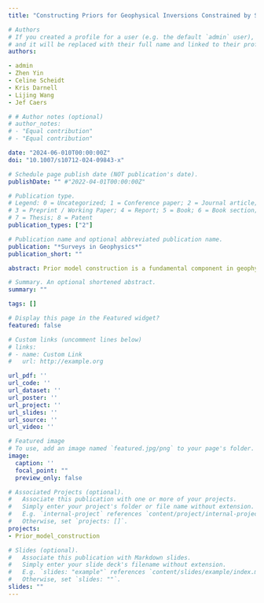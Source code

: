 ```yaml
---
title: "Constructing Priors for Geophysical Inversions Constrained by Surface and Borehole Geochemistry"

# Authors
# If you created a profile for a user (e.g. the default `admin` user), write the username (folder name) here
# and it will be replaced with their full name and linked to their profile.
authors:

- admin
- Zhen Yin
- Celine Scheidt
- Kris Darnell
- Lijing Wang
- Jef Caers

# # Author notes (optional)
# author_notes:
# - "Equal contribution"
# - "Equal contribution"

date: "2024-06-010T00:00:00Z"
doi: "10.1007/s10712-024-09843-x"

# Schedule page publish date (NOT publication's date).
publishDate: "" #"2022-04-01T00:00:00Z"

# Publication type.
# Legend: 0 = Uncategorized; 1 = Conference paper; 2 = Journal article;
# 3 = Preprint / Working Paper; 4 = Report; 5 = Book; 6 = Book section;
# 7 = Thesis; 8 = Patent
publication_types: ["2"]

# Publication name and optional abbreviated publication name.
publication: "*Surveys in Geophysics*"
publication_short: ""

abstract: Prior model construction is a fundamental component in geophysical inversion, especially Bayesian inversion. The prior model, usually derived from available geological information, can reduce the uncertainty of model characteristics during the inversion. However, the prior geological data for inferring a prior distribution model are often limited in real cases. Our work presents a novel framework to create 3D geophysical prior models using soil geochemistry and borehole rock sample measurements. We focus on the Bayesian inversion, which enables encoding of knowledge and multiple non-geophysical data into the prior. The new framework developed in our research comprises three main parts, namely correlation analysis, prior model reconstruction, and Bayesian inversion. We investigate the correlations between surface and subsurface geochemical features, as well as the correlation between geochemistry and geophysics, using canonical correlation analysis for the surface and borehole geochemistry. Based on the resulting correlations, we construct the prior susceptibility model. The informed prior model is then tested using geophysical forward modeling and outlier detection methods. In this test, we aim to falsify the prior model, which happens when the model cannot predict the field geophysical observation. To obtain the posterior models, the reliable prior models are incorporated into a Bayesian inversion framework. Using a real case of exploration in the Central African Copperbelt, we illustrate the workflow of constructing the high-resolution 3D stratigraphic model conditioned on soil geochemistry, borehole data, and airborne geophysics.

# Summary. An optional shortened abstract.
summary: ""

tags: []

# Display this page in the Featured widget?
featured: false

# Custom links (uncomment lines below)
# links:
# - name: Custom Link
#   url: http://example.org

url_pdf: ''
url_code: ''
url_dataset: ''
url_poster: ''
url_project: ''
url_slides: ''
url_source: ''
url_video: ''

# Featured image
# To use, add an image named `featured.jpg/png` to your page's folder.
image:
  caption: ''
  focal_point: ""
  preview_only: false

# Associated Projects (optional).
#   Associate this publication with one or more of your projects.
#   Simply enter your project's folder or file name without extension.
#   E.g. `internal-project` references `content/project/internal-project/index.md`.
#   Otherwise, set `projects: []`.
projects:
- Prior_model_construction

# Slides (optional).
#   Associate this publication with Markdown slides.
#   Simply enter your slide deck's filename without extension.
#   E.g. `slides: "example"` references `content/slides/example/index.md`.
#   Otherwise, set `slides: ""`.
slides: ""
---
```

